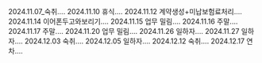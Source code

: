 2024.11.07_숙취....
2024.11.10 휴식....
2024.11.12 계약생성+미납보험료처리....
2024.11.14 이어폰두고와보리기....
2024.11.15 업무 밀림....
2024.11.16 주말....
2024.11.17 주말....
2024.11.20 업무 밀림....
2024.11.26 일하자....
2024.11.27 일하자....
2024.12.03 숙취....
2024.12.05 일하자....
2024.12.12 숙취....
2024.12.17 연차....